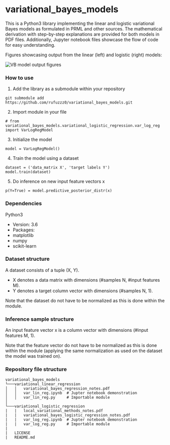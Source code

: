 # variational_bayes_models
This is a Python3 library implementing the linear and logistic variational Bayes models as formulated in PRML and other sources. The mathematical derivation with step-by-step explanations are provided for both models in PDF files. Additionally, Jupyter notebook files showcase the flow of code for easy understanding.

Figures showcasing output from the linear (left) and logistic (right) models:

![VB model output figures](https://user-images.githubusercontent.com/34254153/113080331-b729c780-9211-11eb-8429-5b6c6ba0961e.png "VB model output figures")

### How to use

1. Add the library as a submodule within your repository
```python:
git submodule add https://github.com/rufuzzz0/variational_bayes_models.git
```

2. Import module in your file
```python:
# from variational_bayes_models.variational_logistic_regression.var_log_reg import VarLogRegModel
```

3. Initialize the model
```python:
model = VarLogRegModel()
```

4. Train the model using a dataset
```python:
dataset = ('data_matrix X', 'target labels Y')
model.train(dataset)
```

5. Do inference on new input feature vectors x
```python:
p(Y=True) = model.predictive_posterior_distr(x)
```

### Dependencies

Python3

- Version: 3.6
- Packages:
 - matplotlib
 - numpy
 - scikit-learn

### Dataset structure

A dataset consists of a tuple (X, Y).

- X denotes a data matrix with dimensions (#samples N, #input features M).
- Y denotes a target column vector with dimensions (#samples N, 1).

Note that the dataset do not have to be normalized as this is done within the module.

### Inference sample structure

An input feature vector x is a column vector with dimensions (#input features M, 1).

Note that the feature vector do not have to be normalized as this is done within the module (applying the same normalization as used on the dataset the model was trained on).

### Repository file structure

```
variational_bayes_models
└───variational_linear_regression
│   │   variational_bayes_regression_notes.pdf
│   │   var_lin_reg.ipynb  # Jupter notebook demonstration
│   │   var_lin_reg.py     # Importable module
│   
└───variational_logistic_regression
|   |   local_variational_methods_notes.pdf
|   |   variational_bayes_logistic_regression_notes.pdf
|   |   var_log_reg.ipynb  # Jupter notebook demonstration
|   |   var_log_reg.py     # Importable module
|
|   LICENSE
|   README.md
```